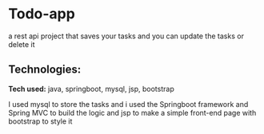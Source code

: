 # Todo-app
a rest api project that saves your tasks and you can update the tasks or delete it

## Technologies:

**Tech used:** java, springboot, mysql, jsp, bootstrap

 I used mysql to store the
tasks and i used the Springboot framework and Spring MVC to build the logic and jsp to make a simple front-end page with bootstrap to style it
